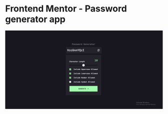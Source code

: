 # Frontend Mentor - Password generator app

![Design preview for the Password generator app coding challenge](./preview.png)
